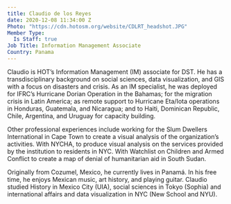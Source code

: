 ```yaml
---
title: Claudio de los Reyes
date: 2020-12-08 11:34:00 Z
Photo: "https://cdn.hotosm.org/website/CDLRT_headshot.JPG"
Member Type:
  Is Staff: true
Job Title: Information Management Associate
Country: Panama
---
```


Claudio is HOT’s Information Management (IM) associate for DST. He has a transdisciplinary background on social sciences, data visualization, and GIS with a focus on disasters and crisis. As an IM specialist, he was deployed for IFRC’s Hurricane Dorian Operation in the Bahamas; for the migration crisis in Latin America; as remote support to Hurricane Eta/Iota operations in Honduras, Guatemala, and Nicaragua; and to Haiti, Dominican Republic, Chile, Argentina, and Uruguay for capacity building.

Other professional experiences include working for the Slum Dwellers International in Cape Town to create a visual analysis of the organization’s activities. With NYCHA, to produce visual analysis on the services provided by the institution to residents in NYC. With Watchlist on Children and Armed Conflict to create a map of denial of humanitarian aid in South Sudan.

Originally from Cozumel, Mexico, he currently lives in Panamá. In his free time, he enjoys Mexican music, art history, and playing guitar. Claudio studied History in Mexico City (UIA), social sciences in Tokyo (Sophia) and international affairs and data visualization in NYC (New School and NYU).